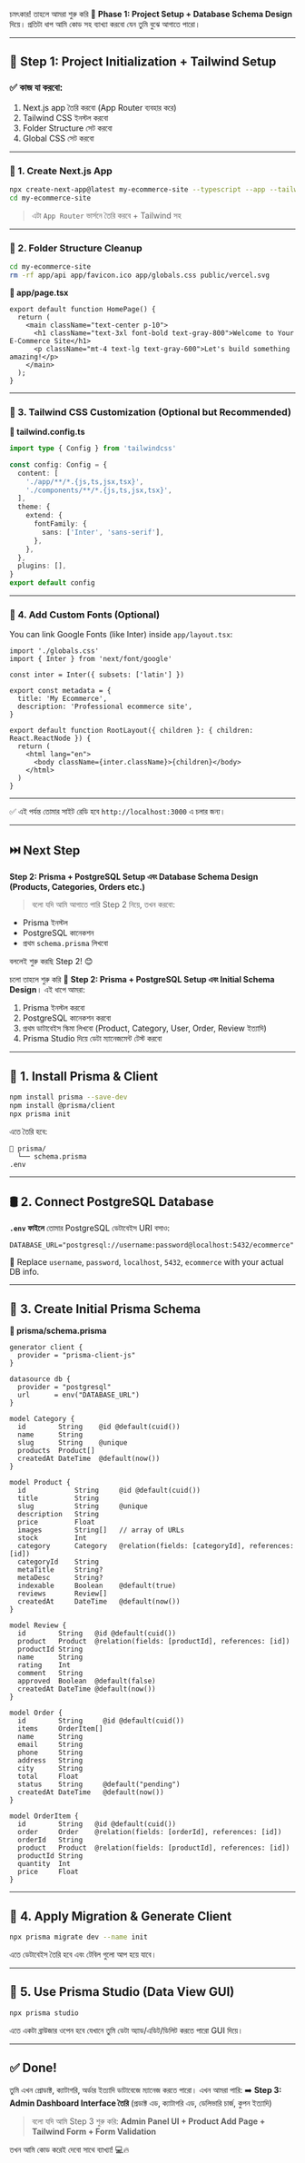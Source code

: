 চমৎকার! তাহলে আমরা শুরু করি 🎯 **Phase 1: Project Setup + Database Schema Design** দিয়ে। প্রতিটা ধাপ আমি কোড সহ ব্যাখ্যা করবো যেন তুমি বুঝে আগাতে পারো।

---

## 🧱 Step 1: Project Initialization + Tailwind Setup

### ✅ কাজ যা করবো:

1. Next.js app তৈরি করবো (App Router ব্যবহার করে)
2. Tailwind CSS ইনস্টল করবো
3. Folder Structure সেট করবো
4. Global CSS সেট করবো

---

### 🔨 1. Create Next.js App

```bash
npx create-next-app@latest my-ecommerce-site --typescript --app --tailwind --eslint
cd my-ecommerce-site
```

> এটা `App Router` ভার্সনে তৈরি করবে + Tailwind সহ

---

### 📁 2. Folder Structure Cleanup

```bash
cd my-ecommerce-site
rm -rf app/api app/favicon.ico app/globals.css public/vercel.svg
```

**📁 app/page.tsx**
```tsx
export default function HomePage() {
  return (
    <main className="text-center p-10">
      <h1 className="text-3xl font-bold text-gray-800">Welcome to Your E-Commerce Site</h1>
      <p className="mt-4 text-lg text-gray-600">Let's build something amazing!</p>
    </main>
  );
}
```

---

### 🎨 3. Tailwind CSS Customization (Optional but Recommended)

**📄 tailwind.config.ts**
```ts
import type { Config } from 'tailwindcss'

const config: Config = {
  content: [
    './app/**/*.{js,ts,jsx,tsx}',
    './components/**/*.{js,ts,jsx,tsx}',
  ],
  theme: {
    extend: {
      fontFamily: {
        sans: ['Inter', 'sans-serif'],
      },
    },
  },
  plugins: [],
}
export default config
```

---

### 🎨 4. Add Custom Fonts (Optional)

You can link Google Fonts (like Inter) inside `app/layout.tsx`:

```tsx
import './globals.css'
import { Inter } from 'next/font/google'

const inter = Inter({ subsets: ['latin'] })

export const metadata = {
  title: 'My Ecommerce',
  description: 'Professional ecommerce site',
}

export default function RootLayout({ children }: { children: React.ReactNode }) {
  return (
    <html lang="en">
      <body className={inter.className}>{children}</body>
    </html>
  )
}
```

---

✅ এই পর্যন্ত তোমার সাইট রেডি হবে `http://localhost:3000` এ চলার জন্য।

---

## ⏭️ Next Step

**Step 2: Prisma + PostgreSQL Setup এবং Database Schema Design (Products, Categories, Orders etc.)**

> বলো যদি আমি আগাতে পারি Step 2 নিয়ে, তখন করবো:
- Prisma ইনস্টল
- PostgreSQL কানেকশন
- প্রথম `schema.prisma` লিখবো

বললেই শুরু করছি Step 2! 😊


চলো তাহলে শুরু করি 🎯 **Step 2: Prisma + PostgreSQL Setup এবং Initial Schema Design**। এই ধাপে আমরা:

1. Prisma ইনস্টল করবো  
2. PostgreSQL কানেকশন করবো  
3. প্রথম ডাটাবেইস স্কিমা লিখবো (Product, Category, User, Order, Review ইত্যাদি)  
4. Prisma Studio দিয়ে ডেটা ম্যানেজমেন্ট টেস্ট করবো  

---

## 🧪 1. Install Prisma & Client

```bash
npm install prisma --save-dev
npm install @prisma/client
npx prisma init
```

এতে তৈরি হবে:
```
📁 prisma/
  └── schema.prisma
.env
```

---

## 🛢️ 2. Connect PostgreSQL Database

**`.env` ফাইলে** তোমার PostgreSQL ডেটাবেইস URI বসাও:

```env
DATABASE_URL="postgresql://username:password@localhost:5432/ecommerce"
```

🔁 Replace `username`, `password`, `localhost`, `5432`, `ecommerce` with your actual DB info.

---

## 🧱 3. Create Initial Prisma Schema

**📄 prisma/schema.prisma**
```prisma
generator client {
  provider = "prisma-client-js"
}

datasource db {
  provider = "postgresql"
  url      = env("DATABASE_URL")
}

model Category {
  id        String    @id @default(cuid())
  name      String
  slug      String    @unique
  products  Product[]
  createdAt DateTime  @default(now())
}

model Product {
  id            String     @id @default(cuid())
  title         String
  slug          String     @unique
  description   String
  price         Float
  images        String[]   // array of URLs
  stock         Int
  category      Category   @relation(fields: [categoryId], references: [id])
  categoryId    String
  metaTitle     String?
  metaDesc      String?
  indexable     Boolean    @default(true)
  reviews       Review[]
  createdAt     DateTime   @default(now())
}

model Review {
  id        String   @id @default(cuid())
  product   Product  @relation(fields: [productId], references: [id])
  productId String
  name      String
  rating    Int
  comment   String
  approved  Boolean  @default(false)
  createdAt DateTime @default(now())
}

model Order {
  id        String     @id @default(cuid())
  items     OrderItem[]
  name      String
  email     String
  phone     String
  address   String
  city      String
  total     Float
  status    String     @default("pending")
  createdAt DateTime   @default(now())
}

model OrderItem {
  id        String   @id @default(cuid())
  order     Order    @relation(fields: [orderId], references: [id])
  orderId   String
  product   Product  @relation(fields: [productId], references: [id])
  productId String
  quantity  Int
  price     Float
}
```

---

## 🔄 4. Apply Migration & Generate Client

```bash
npx prisma migrate dev --name init
```

এতে ডেটাবেইস তৈরি হবে এবং টেবিল গুলো আপ হয়ে যাবে।

---

## 👀 5. Use Prisma Studio (Data View GUI)

```bash
npx prisma studio
```

এতে একটা ব্রাউজার ওপেন হবে যেখানে তুমি ডেটা অ্যাড/এডিট/ডিলিট করতে পারো GUI দিয়ে।

---

## ✅ Done!

তুমি এখন প্রোডাক্ট, ক্যাটাগরি, অর্ডার ইত্যাদি ডাটাবেজে ম্যানেজ করতে পারো। এখন আমরা পারি:
➡️ **Step 3: Admin Dashboard Interface তৈরি** (প্রডাক্ট এড, ক্যাটাগরি এড, ডেলিভারি চার্জ, কুপন ইত্যাদি)

> বলো যদি আমি Step 3 শুরু করি: **Admin Panel UI + Product Add Page + Tailwind Form + Form Validation**

তখন আমি কোড করেই দেবো সাথে ব্যাখ্যা! 💻🔥

